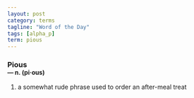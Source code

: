 ```yaml
---
layout: post
category: terms
tagline: "Word of the Day"
tags: [alpha_p]
term: pious
---
```


<h3>Pious<br/> <small>&mdash; n. (pi<span>&middot;</span>ous)</small></h3>
<p><ol>
<li>a somewhat rude phrase used to order an after-meal treat</li>
</ol></p>
